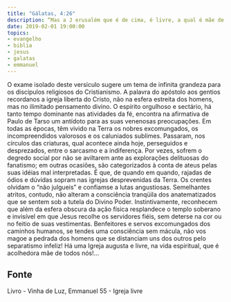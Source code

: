 ```yaml
---
title: "Gálatas, 4:26"
description: “Mas a J erusalém que é de cima, é livre, a qual é mãe de todos nós.” Paulo (Gálatas, 4:26)
date: 2019-02-01 19:00:00
topics: 
- evangelho
- biblia
- jesus
- galatas
- emmanuel
---
```



O exame isolado deste versículo sugere um tema de infinita grandeza para
os discípulos religiosos do Cristianismo.
A palavra do apóstolo aos gentios recorda­nos a igreja liberta do Cristo, não
na esfera estreita dos homens, mas no ilimitado pensamento divino.
O espírito orgulhoso e sectário, há tanto tempo dominante nas atividades da
fé, encontra na afirmativa de Paulo de Tarso um antídoto para as suas venenosas
preocupações.
Em todas as épocas, têm vivido na Terra os nobres excomungados, os
incompreendidos valorosos e os caluniados sublimes.
Passaram, nos círculos das criaturas, qual acontece ainda hoje, perseguidos
e desprezados, entre o sarcasmo e a indiferença.
Por vezes, sofrem o degredo social por não se aviltarem ante as explorações
delituosas do fanatismo; em outras ocasiões, são categorizados à conta de ateus
pelas suas idéias mal interpretadas.
É que, de quando em quando, rajadas de ódios e dúvidas sopram nas igrejas
desprevenidas da Terra. Os crentes olvidam o “não julgueis” e confiam­se a lutas
angustiosas.
Semelhantes atritos, contudo, não alteram a consciência tranqüila dos
anatematizados que se sentem sob a tutela do Divino Poder. Instintivamente,
reconhecem que além da esfera obscura da ação física resplandece o templo
soberano e invisível em que Jesus recolhe os servidores fiéis, sem deter­se na cor ou
no feitio de suas vestimentas.
Benfeitores e servos excomungados dos caminhos humanos, se tendes uma
consciência sem mácula, não vos magoe a pedrada dos homens que se distanciam
uns dos outros pelo separatismo infeliz!
Há uma Igreja augusta e livre, na vida espiritual, que é acolhedora mãe de
todos nós!...




## Fonte
Livro - Vinha de Luz, Emmanuel
55 - Igreja livre
